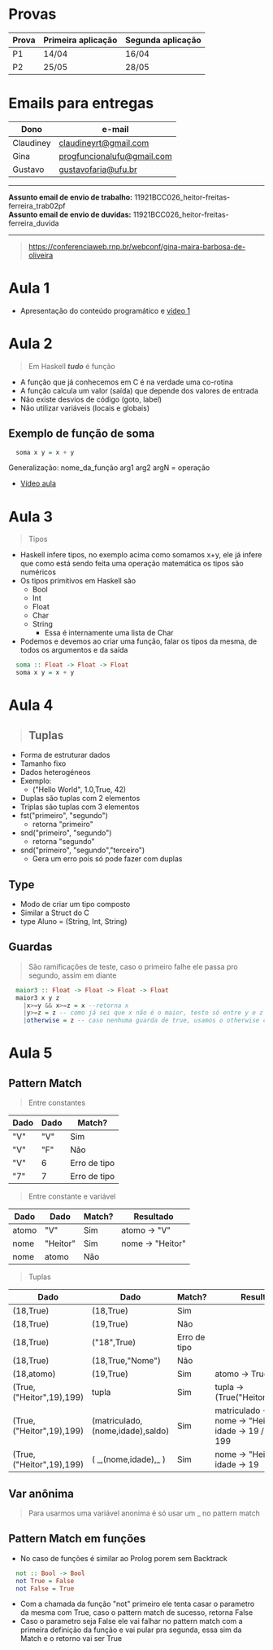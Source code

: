 # Provas
Prova|Primeira aplicação|Segunda aplicação
-----|------------------|-----------------
P1|14/04|16/04
P2|25/05|28/05

# Emails para entregas

Dono|e-mail
-----|----
Claudiney|claudineyrt@gmail.com
Gina|progfuncionalufu@gmail.com
Gustavo|gustavofaria@ufu.br

<hr>

**Assunto email de envio de trabalho:** 11921BCC026_heitor-freitas-ferreira_trab02pf  
**Assunto email de envio de duvidas:** 11921BCC026_heitor-freitas-ferreira_duvida  

<hr>

>https://conferenciaweb.rnp.br/webconf/gina-maira-barbosa-de-oliveira

# Aula 1

- Apresentação do conteúdo programático e [vídeo 1](https://www.youtube.com/watch?v=_lxyfCni9wY&feature=youtu.be&ab_channel=Bio-InspiredComputingLab)

# Aula 2

>Em Haskell ***tudo*** é função

- A função que já conhecemos em C é na verdade uma co-rotina
- A função calcula um valor (saída) que depende dos valores de entrada
- Não existe desvios de código (goto, label)
- Não utilizar variáveis (locais e globais)

## Exemplo de função de soma

```haskell
  soma x y = x + y
```

Generalização: nome_da_função arg1 arg2 argN = operação  
- [Vídeo aula](https://youtu.be/J9WrVk796bk)

# Aula 3

>Tipos

- Haskell infere tipos, no exemplo acima como somamos x+y, ele já infere que como está sendo feita uma operação matemática os tipos são numéricos
- Os tipos primitivos em Haskell são
  - Bool
  - Int
  - Float
  - Char
  - String
    - Essa é internamente uma lista de Char
- Podemos e devemos ao criar uma função, falar os tipos da mesma, de todos os argumentos e da saída

```haskell
  soma :: Float -> Float -> Float
  soma x y = x + y
```

# Aula 4

>## Tuplas

- Forma de estruturar dados
- Tamanho fixo
- Dados heterogéneos 
- Exemplo:
  - ("Hello World", 1.0,True, 42)
- Duplas são tuplas com 2 elementos
- Triplas são tuplas com 3 elementos
- fst("primeiro", "segundo")
  - retorna "primeiro"
- snd("primeiro", "segundo")
  - retorna "segundo"
- snd("primeiro", "segundo","terceiro")
  - Gera um erro pois só pode fazer com duplas

## Type

- Modo de criar um tipo composto
- Similar a Struct do C
- type Aluno = (String, Int, String)

## Guardas

>São ramificações de teste, caso o primeiro falhe ele passa pro segundo, assim em diante

```haskell  
  maior3 :: Float -> Float -> Float -> Float
  maior3 x y z
    |x>=y && x>=z = x --retorna x
    |y>=z = z -- como já sei que x não é o maior, testo só entre y e z
    |otherwise = z -- caso nenhuma guarda de true, usamos o otherwise como se fosse o default do switch case
```

# Aula 5

## Pattern Match

>Entre constantes

Dado|Dado|Match?
-|-|-
"V"|"V"|Sim
"V"|"F"|Não
"V"|6|Erro de tipo
"7"|7|Erro de tipo

>Entre constante e variável

Dado|Dado|Match?|Resultado
-|-|-|-
atomo|"V"|Sim|atomo -> "V"
nome|"Heitor"|Sim|nome -> "Heitor"
nome|atomo|Não

>Tuplas

Dado|Dado|Match?|Resultado
-|-|-|-
(18,True)|(18,True)|Sim|
(18,True)|(19,True)|Não|
(18,True)|("18",True)|Erro de tipo|
(18,True)|(18,True,"Nome")|Não|
(18,atomo)|(19,True)|Sim|atomo -> True
(True,("Heitor",19),199)|tupla|Sim|tupla -> (True("Heitor",19),199)
(True,("Heitor",19),199)|(matriculado,(nome,idade),saldo)|Sim|matriculado -> True / nome -> "Heitor" / idade -> 19 / saldo -> 199
(True,("Heitor",19),199)|( \_,(nome,idade),\_ )|Sim|nome -> "Heitor" / idade -> 19

## Var anônima

>Para usarmos uma variável anonima é só usar um \_ no pattern match

## Pattern Match em funções

- No caso de funções é similar ao Prolog porem sem Backtrack

```haskell
  not :: Bool -> Bool
  not True = False
  not False = True
```

- Com a chamada da função "not" primeiro ele tenta casar o parametro da mesma com True, caso o pattern match de sucesso, retorna False
- Caso o parametro seja False ele vai falhar no pattern match com a primeira definição da função e vai pular pra segunda, essa sim da Match e o retorno vai ser True
